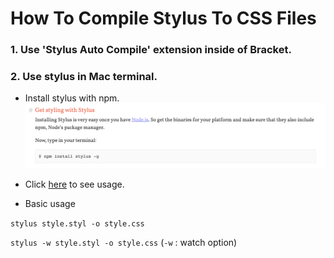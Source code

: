 # How To Compile Stylus To CSS Files

### 1. Use 'Stylus Auto Compile' extension inside of Bracket.


### 2. Use stylus in Mac terminal.
 - Install stylus with npm.
![stylus](../../image/stylusInstallNpm.png)

 - Click [here](https://github.com/stylus/stylus) to see usage.
 
 - Basic usage 
 
 `stylus style.styl -o style.css`
 
 `stylus -w style.styl -o style.css` (`-w` : watch option)
 
 